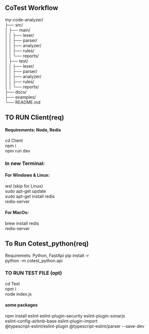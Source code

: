 ﻿## CoTest Workflow
my-code-analyzer/ <br/>
├── src/<br/>
│   ├── main/<br/>
│   │   ├── lexer/<br/>
│   │   ├── parser/<br/>
│   │   ├── analyzer/<br/>
│   │   ├── rules/<br/>
│   │   └── reports/<br/>
│   ├── test/<br/>
│   │   ├── lexer/<br/>
│   │   ├── parser/<br/>
│   │   ├── analyzer/<br/>
│   │   ├── rules/<br/>
│   │   └── reports/<br/>
├── docs/<br/>
├── examples/<br/>
└── README.md

## TO RUN Client(req)
#### Requirements: Node, Redis <br/>
cd Client <br/>
npm i <br/>
npm run dev <br/>

### In new Terminal: <br/>

#### For Windows & Linux:
wsl (skip for Linux) <br/>
sudo apt-get update <br/>
sudo apt-get install redis <br/>
redis-server <br/>

#### For MacOs: 
brew install redis <br/> 
redis-server

## To Run Cotest_python(req)
Requiremets: Python, FastApi
pip install -r <br/>
python -m cotest_python.api

### TO RUN TEST FILE (opt)

cd Test <br/>
npm i <br/>
node index.js

#### some packages 
npm install eslint eslint-plugin-security eslint-plugin-sonarjs \
            eslint-config-airbnb-base eslint-plugin-import \
            @typescript-eslint/eslint-plugin @typescript-eslint/parser --save-dev
